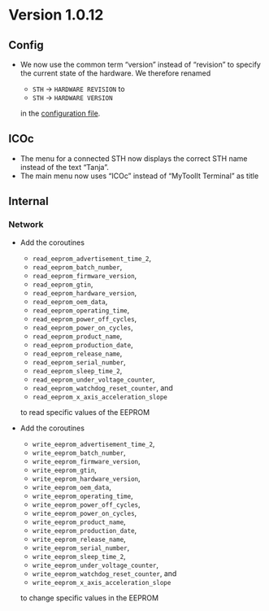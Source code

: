 # Version 1.0.12

## Config

- We now use the common term “version” instead of “revision” to specify the current state of the hardware. We therefore renamed

  - `STH` → `HARDWARE REVISION` to
  - `STH` → `HARDWARE VERSION`

  in the [configuration file](../../mytoolit/config/config.yaml).

## ICOc

- The menu for a connected STH now displays the correct STH name instead of the text “Tanja”.
- The main menu now uses “ICOc” instead of “MyToolIt Terminal” as title

## Internal

### Network

- Add the coroutines

  - `read_eeprom_advertisement_time_2`,
  - `read_eeprom_batch_number`,
  - `read_eeprom_firmware_version`,
  - `read_eeprom_gtin`,
  - `read_eeprom_hardware_version`,
  - `read_eeprom_oem_data`,
  - `read_eeprom_operating_time`,
  - `read_eeprom_power_off_cycles`,
  - `read_eeprom_power_on_cycles`,
  - `read_eeprom_product_name`,
  - `read_eeprom_production_date`,
  - `read_eeprom_release_name`,
  - `read_eeprom_serial_number`,
  - `read_eeprom_sleep_time_2`,
  - `read_eeprom_under_voltage_counter`,
  - `read_eeprom_watchdog_reset_counter`, and
  - `read_eeprom_x_axis_acceleration_slope`

  to read specific values of the EEPROM

- Add the coroutines

  - `write_eeprom_advertisement_time_2`,
  - `write_eeprom_batch_number`,
  - `write_eeprom_firmware_version`,
  - `write_eeprom_gtin`,
  - `write_eeprom_hardware_version`,
  - `write_eeprom_oem_data`,
  - `write_eeprom_operating_time`,
  - `write_eeprom_power_off_cycles`,
  - `write_eeprom_power_on_cycles`,
  - `write_eeprom_product_name`,
  - `write_eeprom_production_date`,
  - `write_eeprom_release_name`,
  - `write_eeprom_serial_number`,
  - `write_eeprom_sleep_time_2`,
  - `write_eeprom_under_voltage_counter`,
  - `write_eeprom_watchdog_reset_counter`, and
  - `write_eeprom_x_axis_acceleration_slope`

  to change specific values in the EEPROM
